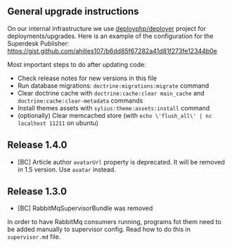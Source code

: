 ## General upgrade instructions

On our internal infrastructure we use [deployphp/deployer](https://github.com/deployphp/deployer) project for deployments/upgrades. 
Here is an example of the configuration for the Superdesk Publisher: https://gist.github.com/ahilles107/b6dd85f67282a41d81f273fe12344b0e

Most important steps to do after updating code:

* Check release notes for new versions in this file
* Run database migrations: `doctrine:migrations:migrate` command
* Clear doctrine cache with `doctrine:cache:clear main_cache` and `doctrine:cache:clear-metadata` commands
* Install themes assets with `sylius:theme:assets:install` command
* (optionally) Clear memcached store (with `echo \'flush_all\' | nc localhost 11211` on ubuntu)

## Release 1.4.0

* [BC] Article author `avatarUrl` property is deprecated. It will be removed in 1.5 version. Use `avatar` instead. 

## Release 1.3.0

* [BC] RabbitMqSupervisorBundle was removed 

In order to have RabbitMq consumers running, programs fot them need to be added manually to supervisor config. 
Read how to do this in `supervisor.md` file.